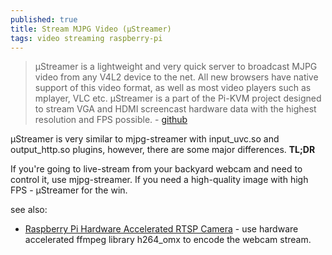 ```yaml
---
published: true
title: Stream MJPG Video (µStreamer)
tags: video streaming raspberry-pi
---
```

> µStreamer is a lightweight and very quick server to broadcast MJPG video from any V4L2 device to the net. All new browsers have native support of this video format, as well as most video players such as mplayer, VLC etc. µStreamer is a part of the Pi-KVM project designed to stream VGA and HDMI screencast hardware data with the highest resolution and FPS possible. - [github](https://github.com/pikvm/ustreamer)

µStreamer is very similar to mjpg-streamer with input_uvc.so and output_http.so plugins, however, there are some major differences. **TL;DR**

If you're going to live-stream from your backyard webcam and need to control it, use mjpg-streamer. If you need a high-quality image with high FPS - µStreamer for the win.

see also:
- [Raspberry Pi Hardware Accelerated RTSP Camera](https://codecalamity.com/raspberry-pi-hardware-accelerated-h264-webcam-security-camera/) - use hardware accelerated ffmpeg library h264_omx to encode the webcam stream.

